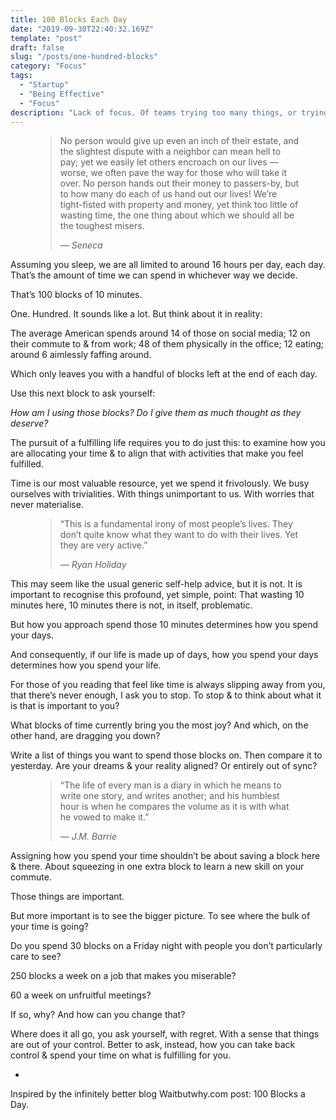```yaml
---
title: 100 Blocks Each Day
date: "2019-09-30T22:40:32.169Z"
template: "post"
draft: false
slug: "/posts/one-hundred-blocks"
category: "Focus"
tags:
  - "Startup"
  - "Being Effective"
  - "Focus"
description: "Lack of focus. Of teams trying too many things, or trying to optimise for too many metrics, of one team pulling in one direction and another team in the other."
---
```


<figure>
	<blockquote>
		<p>No person would give up even an inch of their estate, and the slightest dispute with a neighbor can mean hell to pay; yet we easily let others encroach on our lives — worse, we often pave the way for those who will take it over. No person hands out their money to passers-by, but to how many do each of us hand out our lives! We’re tight-fisted with property and money, yet think too little of wasting time, the one thing about which we should all be the toughest misers.</p>
		<footer>
			<cite>— Seneca</cite>
		</footer>
	</blockquote>
</figure>


Assuming you sleep, we are all limited to around 16 hours per day, each day.
That’s the amount of time we can spend in whichever way we decide.

That’s 100 blocks of 10 minutes.

One. Hundred. It sounds like a lot. But think about it in reality:

The average American spends around 14 of those on social media; 12 on their commute to & from work; 48 of them physically in the office; 12 eating; around 6 aimlessly faffing around.

Which only leaves you with a handful of blocks left at the end of each day.

Use this next block to ask yourself:

*How am I using those blocks? Do I give them as much thought as they deserve?*

The pursuit of a fulfilling life requires you to do just this: to examine how you are allocating your time & to align that with activities that make you feel fulfilled.

Time is our most valuable resource, yet we spend it frivolously. We busy ourselves with trivialities. With things unimportant to us. With worries that never materialise.

<figure>
	<blockquote>
		<p>“This is a fundamental irony of most people’s lives. They don’t quite know what they want to do with their lives. Yet they are very active.”</p>
		<footer>
			<cite>— Ryan Holiday</cite>
		</footer>
	</blockquote>
</figure>

This may seem like the usual generic self-help advice, but it is not. It is important to recognise this profound, yet simple, point:
That wasting 10 minutes here, 10 minutes there is not, in itself, problematic.

But how you approach spend those 10 minutes determines how you spend your days.

And consequently, if our life is made up of days, how you spend your days determines how you spend your life.

For those of you reading that feel like time is always slipping away from you, that there’s never enough, I ask you to stop. To stop & to think about what it is that is important to you?

What blocks of time currently bring you the most joy? And which, on the other hand, are dragging you down?

Write a list of things you want to spend those blocks on. Then compare it to yesterday. Are your dreams & your reality aligned? Or entirely out of sync?

<figure>
	<blockquote>
		<p>“The life of every man is a diary in which he means to write one story, and writes another; and his humblest hour is when he compares the volume as it is with what he vowed to make it.”</p>
		<footer>
			<cite>— J.M. Barrie</cite>
		</footer>
	</blockquote>
</figure>

Assigning how you spend your time shouldn’t be about saving a block here & there. About squeezing in one extra block to learn a new skill on your commute.

Those things are important.

But more important is to see the bigger picture. To see where the bulk of your time is going?

Do you spend 30 blocks on a Friday night with people you don’t particularly care to see?

250 blocks a week on a job that makes you miserable?

60 a week on unfruitful meetings?

If so, why? And how can you change that?

Where does it all go, you ask yourself, with regret. With a sense that things are out of your control.
Better to ask, instead, how you can take back control & spend your time on what is fulfilling for you.

-

Inspired by the infinitely better blog Waitbutwhy.com post: 100 Blocks a Day.
